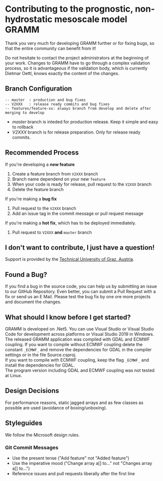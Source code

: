 # Contributing to the prognostic, non-hydrostatic mesoscale model GRAMM
Thank you very much for developing GRAMM further or for fixing bugs, so that the entire community can benefit from it!

Do not hesitate to contact the project administrators at the beginning of your work. Changes to GRAMM have to go through a complex validation
 process, so it is advantageous if the validation body, which is currently Dietmar Oettl, knows exactly the content of the changes.

## Branch Configuration

```
-- master  : production and bug fixes
-- V2XXX   : release ready commits and bug fixes
-- features/feature-xx: always branch from develop and delete after merging to develop
```

- *master* branch is inteded for production release. Keep it simple and easy to rollback
- *V2XXX*  branch is for release preparation. Only for release ready commits.


## Recommended Process

If you're developing a **new feature**

1. Create a feature branch from `V2XXX` branch
2. Branch name dependend on your new `feature`
3. When your code is ready for release, pull request to the `V2XXX` branch
4. Delete the feature branch


If you're making a **bug fix**

1. Pull request to the `V2XXX` branch
2. Add an issue tag in the commit message or pull request message

If you're making a **hot fix**, which has to be deployed immediately.
1. Pull request to `V2XXX` **and** `master` branch

## I don't want to contribute, I just have a question!
Support is provided by the [Technical University of Graz, Austria](http://lampz.tugraz.at/~gral/). 

## Found a Bug?
If you find a bug in the source code, you can help us by submitting an issue to our GitHub Repository. Even better, you can submit a Pull Request with a fix or send us an E Mail.
Please test the bug fix by one ore more projects and document the changes.

## What should I know before I get started?
GRAMM is developed on .Net5. You can use Visual Studio or Visual Studio Code for development across platforms or Visual Studio 2019 in Windows.<br>
The released GRAMM application was compiled with GDAL and ECMWF coupling. If you want to compile without ECMWF coupling delete the constant `_ECMWF_` and remove the dependencies for GDAL in the compiler settings or in the file Source.csproj.<br>
If you want to compile with ECMWF coupling, keep the flag `_ECMWF_` and install the dependencies for GDAL. <br>
The program version including GDAL and ECMWF coupling was not tested at Linux.


## Design Decisions
For performance reasons, static jagged arrays and as few classes as possible are used (avoidance of boxing/unboxing). 

## Styleguides
We follow the Microsoft design rules.

### Git Commit Messages
* Use the present tense ("Add feature" not "Added feature")
* Use the imperative mood ("Change array a[] to..." not "Changes array a[] to...")
* Reference issues and pull requests liberally after the first line

